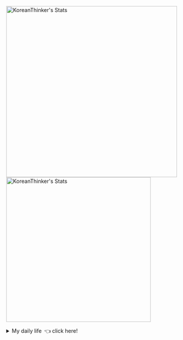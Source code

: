 <p  >
  <a target="_blank" href="https://github-readme-stats.vercel.app/api/wakatime?username=KoreanThinker&layout=compact&theme=dark&hide_border=true&langs_count=32" >
    <img width="455px"  src="https://github-readme-stats.vercel.app/api/wakatime?username=KoreanThinker&layout=compact&theme=dark&hide_border=true&langs_count=6" alt="KoreanThinker's Stats" /> 
  </a>
    <img width="385px" src="https://github-readme-stats.vercel.app/api?username=KoreanThinker&theme=dark&hide_border=true&count_private=true" alt="KoreanThinker's Stats" />
</p>
<details>
<summary>My daily life 👈 click here!</summary>
 
    
<!--START_SECTION:waka-->
**I'm a Night 🦉** 

```text
🌞 Morning    17 commits     ░░░░░░░░░░░░░░░░░░░░░░░░░   1.59% 
🌆 Daytime    362 commits    ████████░░░░░░░░░░░░░░░░░   33.9% 
🌃 Evening    593 commits    ██████████████░░░░░░░░░░░   55.52% 
🌙 Night      96 commits     ██░░░░░░░░░░░░░░░░░░░░░░░   8.99%

```
📅 **I'm Most Productive on Monday** 

```text
Monday       178 commits    ████░░░░░░░░░░░░░░░░░░░░░   16.67% 
Tuesday      169 commits    ████░░░░░░░░░░░░░░░░░░░░░   15.82% 
Wednesday    177 commits    ████░░░░░░░░░░░░░░░░░░░░░   16.57% 
Thursday     175 commits    ████░░░░░░░░░░░░░░░░░░░░░   16.39% 
Friday       154 commits    ███░░░░░░░░░░░░░░░░░░░░░░   14.42% 
Saturday     119 commits    ██░░░░░░░░░░░░░░░░░░░░░░░   11.14% 
Sunday       96 commits     ██░░░░░░░░░░░░░░░░░░░░░░░   8.99%

```


📊 **This Week I Spent My Time On** 

```text
⌚︎ Time Zone: Asia/Seoul

🐱‍💻 Projects: 
gilberto                 8 hrs 48 mins       ███████████░░░░░░░░░░░░░░   45.65% 
front                    5 hrs 52 mins       ███████░░░░░░░░░░░░░░░░░░   30.44% 
pires                    3 hrs 3 mins        ████░░░░░░░░░░░░░░░░░░░░░   15.82% 
FrontEnd                 53 mins             █░░░░░░░░░░░░░░░░░░░░░░░░   4.58% 
homepage                 32 mins             ░░░░░░░░░░░░░░░░░░░░░░░░░   2.8%

```


 Last Updated on 19/10/2021
<!--END_SECTION:waka-->
</details>
